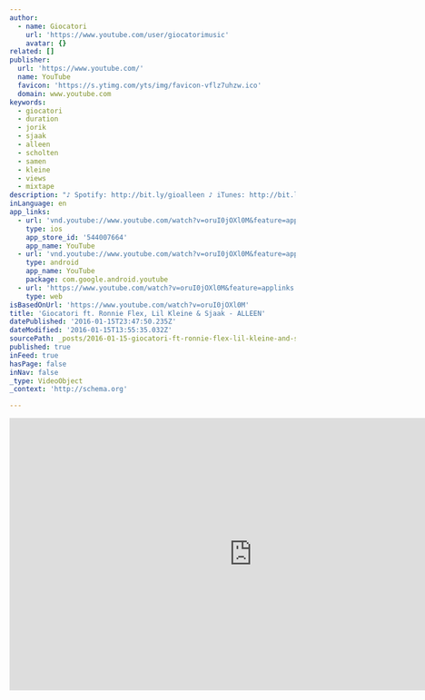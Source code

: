 ```yaml
---
author:
  - name: Giocatori
    url: 'https://www.youtube.com/user/giocatorimusic'
    avatar: {}
related: []
publisher:
  url: 'https://www.youtube.com/'
  name: YouTube
  favicon: 'https://s.ytimg.com/yts/img/favicon-vflz7uhzw.ico'
  domain: www.youtube.com
keywords:
  - giocatori
  - duration
  - jorik
  - sjaak
  - alleen
  - scholten
  - samen
  - kleine
  - views
  - mixtape
description: "♪ Spotify: http://bit.ly/gioalleen ♪ iTunes: http://bit.ly/alleengiocatori ♪ Deezer: http://bit.ly/giocatorialleen * Giocatori Kleding: http://www.giocatori.nl/shop * Giocatori Mixtape: Future Trap Mixtape - 18 Januari Online 'ALLEEN' is de eerste single van DJ/Producer formatie GIOCATORI (Google Translate iets), in samenwerking met de woordgenieën Ronnie Flex en Sjaak."
inLanguage: en
app_links:
  - url: 'vnd.youtube://www.youtube.com/watch?v=oruI0jOXl0M&feature=applinks'
    type: ios
    app_store_id: '544007664'
    app_name: YouTube
  - url: 'vnd.youtube://www.youtube.com/watch?v=oruI0jOXl0M&feature=applinks'
    type: android
    app_name: YouTube
    package: com.google.android.youtube
  - url: 'https://www.youtube.com/watch?v=oruI0jOXl0M&feature=applinks'
    type: web
isBasedOnUrl: 'https://www.youtube.com/watch?v=oruI0jOXl0M'
title: 'Giocatori ft. Ronnie Flex, Lil Kleine & Sjaak - ALLEEN'
datePublished: '2016-01-15T23:47:50.235Z'
dateModified: '2016-01-15T13:55:35.032Z'
sourcePath: _posts/2016-01-15-giocatori-ft-ronnie-flex-lil-kleine-and-sjaak-alleen.md
published: true
inFeed: true
hasPage: false
inNav: false
_type: VideoObject
_context: 'http://schema.org'

---
```

<iframe src="https://cdn.embedly.com/widgets/media.html?src=https%3A%2F%2Fwww.youtube.com%2Fembed%2ForuI0jOXl0M%3Ffeature%3Doembed&amp;url=https%3A%2F%2Fwww.youtube.com%2Fwatch%3Fv%3DoruI0jOXl0M&amp;image=https%3A%2F%2Fi.ytimg.com%2Fvi%2ForuI0jOXl0M%2Fhqdefault.jpg&amp;key=b7d04c9b404c499eba89ee7072e1c4f7&amp;type=text%2Fhtml&amp;schema=youtube" width="854" height="480" scrolling="no" frameborder="0" allowfullscreen="allowfullscreen" style=""></iframe>